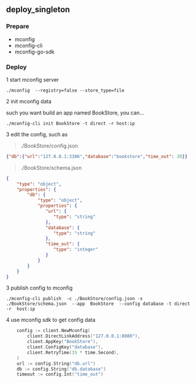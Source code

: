 ## deploy_singleton


### Prepare

* mconfig
* mconfig-cli
* mconfig-go-sdk


### Deploy

1 start mconfig server

```shell
./mconfig  --registry=false --store_type=file
```

2 init mconfig data

such you want build an app named BookStore, you can...

```shell
./mconfig-cli init BookStore -t direct -r host:ip
```

3 edit the config, such as

> ./BookStore/config.json

```json
{"db":{"url":"127.0.0.1:3306","database":"bookstore","time_out": 20}}
```

> ./BookStore/schema.json

```json
{
    "type": "object",
    "properties": {
        "db": {
            "type": "object",
            "properties": {
               "url": {
                  "type": "string"
               },
               "database": {
                  "type": "string"
               },    
			   "time_out": {
                  "type": "integer"
               }           
            }
        }
    }
}
```

3 publish config to mconfig

```shell
./mconfig-cli publish  -c ./BookStore/config.json -s ./BookStore/schema.json  --app  BookStore  --config database -t direct -r  host:ip
```

4 use mconfig sdk to get config data

```go
	config := client.NewMconfig(
		client.DirectLinkAddress("127.0.0.1:8080"),
		client.AppKey("BookStore"),
		client.ConfigKey("database"),
		client.RetryTime(15 * time.Second),
	)
	url := config.String("db.url")
	db := config.String("db.database")
	timeout := config.Int("time_out")
	
```